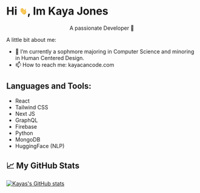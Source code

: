 # Hi <img src="wave.gif" width="20" height="20">, Im Kaya Jones

<p style=" text-align:center " >A passionate Developer 🚀</p>

A little bit about me:

- 🔭 I’m currently a sophmore majoring in Computer Science and minoring in Human Centered Design. 
- 📫 How to reach me: kayacancode.com

## Languages and Tools:
- React
- Tailwind CSS
- Next JS
- GraphQL
- Firebase 
- Python
- MongoDB
- HuggingFace (NLP)


## 📈 My GitHub Stats

[![Kayas's GitHub stats](https://github-readme-stats.vercel.app/api?username=kayacancode&show_icons=true&theme=radical)](https://github.com/kayacancode/github-readme-stats)

